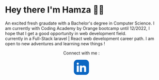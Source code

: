 # Hey there I'm Hamza 🙋‍♂️
 An excited fresh graudate with a Bachelor's degree in Computer Science.
 I am currently with Coding Academy by Orange bootcamp until 12/2022, I hope that I get a good opportunity in web development field.<br>
 currently in a Full-Stack laravel | React web development career path. I am open to new adventures and learning new things !
 
 <div align="center">
 <p>Connect with me : </p>
 <a href="https://www.linkedin.com/in/hamzajwiehan/" > <img src="linkedin-app-icon.svg" width="50" height="50" ></a>
 </div>
